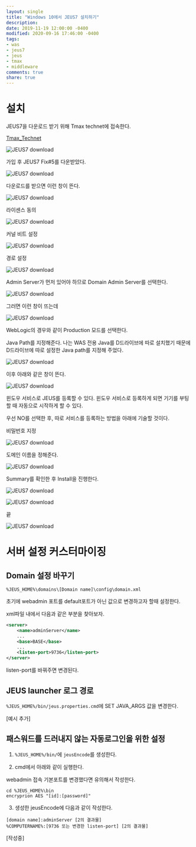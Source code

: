 ```yaml
---
layout: single
title: "Windows 10에서 JEUS7 설치하기"
description:
date: 2019-11-19 12:00:00 -0400
modified: 2020-09-16 17:46:00 -0400
tags: 
- was
- jeus7
- jeus
- tmax
- middleware
comments: true
share: true
---
```


# 설치

JEUS7을 다운로드 받기 위해 Tmax technet에 접속한다.

[Tmax_Technet](https://technet.tmaxsoft.com/ko/front/main/main.do)

![JEUS7 download](https://s01va.github.io/assets/images/2019-11-19-Windows10-JEUS7/0.PNG)


가입 후 JEUS7 Fix#5를 다운받았다.

![JEUS7 download](https://s01va.github.io/assets/images/2019-11-19-Windows10-JEUS7/1.PNG)


다운로드를 받으면 이런 창이 뜬다.

![JEUS7 download](https://s01va.github.io/assets/images/2019-11-19-Windows10-JEUS7/2.PNG)

라이센스 동의

![JEUS7 download](https://s01va.github.io/assets/images/2019-11-19-Windows10-JEUS7/3.PNG)

커널 비트 설정

![JEUS7 download](https://s01va.github.io/assets/images/2019-11-19-Windows10-JEUS7/4.PNG)

경로 설정

![JEUS7 download](https://s01va.github.io/assets/images/2019-11-19-Windows10-JEUS7/5.PNG)

Admin Server가 먼저 있어야 하므로 Domain Admin Server를 선택한다.

![JEUS7 download](https://s01va.github.io/assets/images/2019-11-19-Windows10-JEUS7/6.PNG)

그러면 이런 창이 뜨는데

![JEUS7 download](https://s01va.github.io/assets/images/2019-11-19-Windows10-JEUS7/7.PNG)

WebLogic의 경우와 같이 Production 모드를 선택한다.

Java Path를 지정해준다. 나는 WAS 전용 Java를 D드라이브에 따로 설치했기 때문에
D드라이브에 따로 설정한 Java path를 지정해 주었다.

![JEUS7 download](https://s01va.github.io/assets/images/2019-11-19-Windows10-JEUS7/8.PNG)

이후 아래와 같은 창이 뜬다.

![JEUS7 download](https://s01va.github.io/assets/images/2019-11-19-Windows10-JEUS7/9.PNG)

윈도우 서비스로 JEUS를 등록할 수 있다.
윈도우 서비스로 등록하게 되면 기기를 부팅할 때 자동으로 시작하게 할 수 있다.

우선 NO를 선택한 후, 따로 서비스를 등록하는 방법을 아래에 기술할 것이다.

비밀번호 지정

![JEUS7 download](https://s01va.github.io/assets/images/2019-11-19-Windows10-JEUS7/10.PNG)

도메인 이름을 정해준다.

![JEUS7 download](https://s01va.github.io/assets/images/2019-11-19-Windows10-JEUS7/11.PNG)

Summary를 확인한 후 Install을 진행한다.

![JEUS7 download](https://s01va.github.io/assets/images/2019-11-19-Windows10-JEUS7/12.PNG)

![JEUS7 download](https://s01va.github.io/assets/images/2019-11-19-Windows10-JEUS7/13.PNG)

끝

![JEUS7 download](https://s01va.github.io/assets/images/2019-11-19-Windows10-JEUS7/14.PNG)



# 서버 설정 커스터마이징


## Domain 설정 바꾸기

`%JEUS_HOME%\domains\[Domain name]\config\domain.xml`

초기에 webadmin 포트를 default포트가 아닌 값으로 변경하고자 할때 설정한다.

xml파일 내에서 다음과 같은 부분을 찾아보자.

```xml
<server>
	<name>adminServer</name>
	...
	<base>BASE</base>
	...
	<listen-port>9736</listen-port>
</server>
```

listen-port를 바꿔주면 변경된다.

## JEUS launcher 로그 경로

`%JEUS_HOME%/bin/jeus.properties.cmd`에 SET 	JAVA_ARGS 값을 변경한다.

[예시 추가]

## 패스워드를 드러내지 않는 자동로그인을 위한 설정

1. `%JEUS_HOME%/bin/`에 `jeusEncode`를 생성한다.

2. cmd에서 아래와 같이 실행한다.

webadmin 접속 기본포트를 변경했다면 유의해서 작성한다.

```
cd %JEUS_HOME%\bin
encryprion AES "[id]:[password]"
```

3. 생성한 jeusEncode에 다음과 같이 작성한다.

```
[domain name]:adminServer [2의 결과물]
%COMPUTERNAME%:[9736 또는 변경한 listen-port] [2의 결과물]
```

[작성중]

<!--
## Node Manager 설정 바꾸기

`%JEUS_HOME%\nodemanager\jeusnm.xml`

Node Manager 포트 변경, 전용 로그파일 경로 등을 변경할 수 있다.




## administrator 이름 바꾸기



## 보안 설정 바꾸기

## 기타 로그 위치 바꾸기


![](https://s01va.github.io/assets/images/2019-11-19-Windows10-JEUS7/10.PNG)
![](https://s01va.github.io/assets/images/2019-11-19-Windows10-JEUS7/10.PNG)
![](https://s01va.github.io/assets/images/2019-11-19-Windows10-JEUS7/10.PNG)
![](https://s01va.github.io/assets/images/2019-11-19-Windows10-JEUS7/10.PNG)
![](https://s01va.github.io/assets/images/2019-11-19-Windows10-JEUS7/10.PNG)
![](https://s01va.github.io/assets/images/2019-11-19-Windows10-JEUS7/20.PNG)
![](https://s01va.github.io/assets/images/2019-11-19-Windows10-JEUS7/20.PNG)
![](https://s01va.github.io/assets/images/2019-11-19-Windows10-JEUS7/20.PNG)
![](https://s01va.github.io/assets/images/2019-11-19-Windows10-JEUS7/20.PNG)
![](https://s01va.github.io/assets/images/2019-11-19-Windows10-JEUS7/20.PNG)
-->